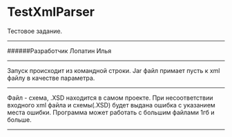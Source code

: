 # TestXmlParser
Тестовое задание.
<hr>
######Разработчик Лопатин Илья
<hr>

Запуск происходит из командной строки.
Jar файл примает пусть к xml файлу в качестве параметра. 
<hr>
Файл - схема, .XSD находится в самом проекте.
При несоответствии входного xml файла и схемы(.XSD) будет выдана ошибка с указанием места ошибки.
Программа может работать с большим файлами 1гб и больше.
<hr>
